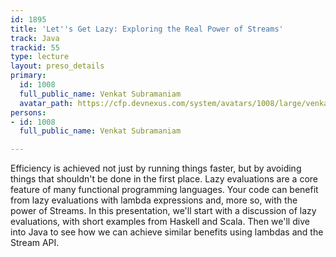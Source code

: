 ```yaml
---
id: 1895
title: 'Let''s Get Lazy: Exploring the Real Power of Streams'
track: Java
trackid: 55
type: lecture
layout: preso_details
primary:
  id: 1008
  full_public_name: Venkat Subramaniam
  avatar_path: https://cfp.devnexus.com/system/avatars/1008/large/venkat.001.jpeg?1510755501
persons:
- id: 1008
  full_public_name: Venkat Subramaniam

---
```

Efficiency is achieved not just by running things faster, but by avoiding things that shouldn't be done in the first place. Lazy evaluations are a core feature of many functional programming languages. Your code can benefit from lazy evaluations with lambda expressions and, more so, with the power of Streams. In this presentation, we'll start with a discussion of lazy evaluations, with short examples from Haskell and Scala. Then we'll dive into Java to see how we can achieve similar benefits using lambdas and the Stream API.
